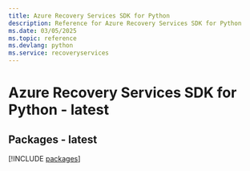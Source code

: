 ```yaml
---
title: Azure Recovery Services SDK for Python
description: Reference for Azure Recovery Services SDK for Python
ms.date: 03/05/2025
ms.topic: reference
ms.devlang: python
ms.service: recoveryservices
---
```

# Azure Recovery Services SDK for Python - latest
## Packages - latest
[!INCLUDE [packages](recovery-services-index.md)]